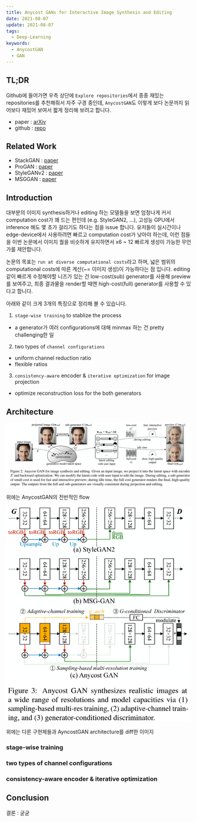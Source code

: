 ```yaml
---
title: Anycost GANs for Interactive Image Synthesis and Editing
date: 2021-08-07
update: 2021-08-07
tags:
  - Deep-Learning
keywords:
  - AnycostGAN
  - GAN
---
```


## TL;DR

Github에 들어가면 우측 상단에 `Explore repositories`에서 종종 재밌는 repositories를 추천해줘서 자주 구경 중인데, `AnycostGAN`도 이렇게 보다 논문까지 읽어보다 재밌어 보여서 짧게 정리해 보려고 합니다.

* paper : [arXiv](https://arxiv.org/abs/2103.03243)
* github : [repo](https://github.com/mit-han-lab/anycost-gan)

## Related Work

* StackGAN : [paper](https://arxiv.org/abs/1612.03242)
* ProGAN : [paper](https://arxiv.org/abs/1710.10196)
* StyleGANv2 : [paper](https://arxiv.org/pdf/1912.04958.pdf)
* MSGGAN : [paper](https://arxiv.org/pdf/1903.06048.pdf)

## Introduction

대부분의 이미지 synthesis하거나 editing 하는 모델들을 보면 엄청나게 커서 computation cost가 꽤 드는 편인데 (e.g. StyleGAN2, ...), 고성능 GPU에서 inference 해도 몇 초가 걸리기도 하다는 점을 issue 합니다. 유저들이 실시간이나 edge-device에서 사용하려면 빠르고 computation cost가 낮아야 하는데, 이런 점들을 이번 논문에서 이미지 퀄을 비슷하게 유지하면서 x6 ~ 12 빠르게 생성이 가능한 무언가를 제안합니다.

논문의 목표는 `run at diverse computational costs`라고 하며, 넓은 범위의 computational costs에 따른 계산(~= 이미지 생성)이 가능하다는 점 입니다. editing 같이 빠르게 수정해야할 니즈가 있는 건 low-cost(sub) generator를 사용해 preview를 보여주고, 최종 결과물을 render할 때엔 high-cost(full) generator를 사용할 수 있다고 합니다.

아래와 같이 크게 3개의 특징으로 정리해 볼 수 있습니다.

1. `stage-wise training` to stablize the process
  * a generator가 여러 configurations에 대해 minmax 하는 건 pretty challenging한 일
2. two types of `channel configurations`
  * uniform channel reduction ratio
  * flexible ratios
3. `consistency-aware` encoder & `iterative optimization` for image projection
  * optimize reconstruction loss for the both generators

## Architecture

![architecture](architecture.png)

위에는 AnycostGAN의 전반적인 flow

![architecture_diff](architecture_diff.png)

위에는 다른 구현체들과 AyncostGAN architecture를 diff한 이미지

### stage-wise training

### two types of channel configurations

### consistency-aware encoder & iterative optimization


## Conclusion

결론 : 굳굳
